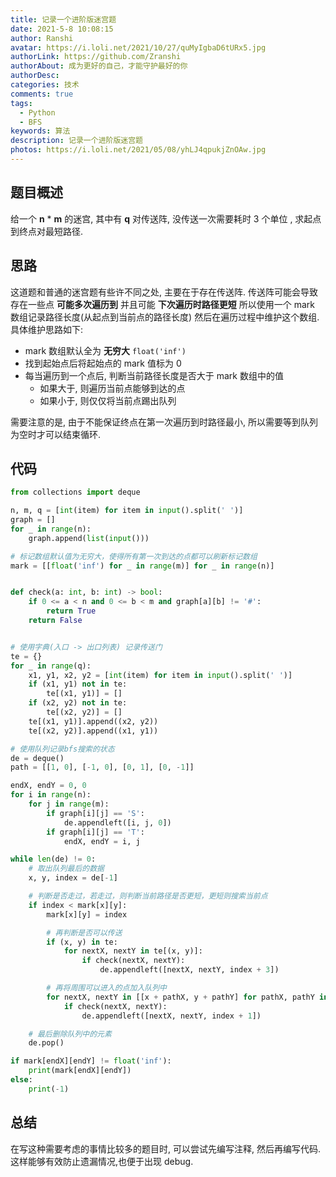 ```yaml
---
title: 记录一个进阶版迷宫题
date: 2021-5-8 10:08:15
author: Ranshi
avatar: https://i.loli.net/2021/10/27/quMyIgbaD6tURx5.jpg
authorLink: https://github.com/Zranshi
authorAbout: 成为更好的自己，才能守护最好的你
authorDesc:
categories: 技术
comments: true
tags:
  - Python
  - BFS
keywords: 算法
description: 记录一个进阶版迷宫题
photos: https://i.loli.net/2021/05/08/yhLJ4qpukjZnOAw.jpg
---
```


## 题目概述

给一个 **n** \* **m** 的迷宫, 其中有 **q** 对传送阵, 没传送一次需要耗时 3 个单位 , 求起点到终点对最短路径.

## 思路

这道题和普通的迷宫题有些许不同之处, 主要在于存在传送阵. 传送阵可能会导致存在一些点 **可能多次遍历到** 并且可能 **下次遍历时路径更短** 所以使用一个 mark 数组记录路径长度(从起点到当前点的路径长度) 然后在遍历过程中维护这个数组. 具体维护思路如下:

- mark 数组默认全为 **无穷大** `float('inf')`
- 找到起始点后将起始点的 mark 值标为 0
- 每当遍历到一个点后, 判断当前路径长度是否大于 mark 数组中的值
  - 如果大于, 则遍历当前点能够到达的点
  - 如果小于, 则仅仅将当前点踢出队列

需要注意的是, 由于不能保证终点在第一次遍历到时路径最小, 所以需要等到队列为空时才可以结束循环.

## 代码

```Python
from collections import deque

n, m, q = [int(item) for item in input().split(' ')]
graph = []
for _ in range(n):
    graph.append(list(input()))

# 标记数组默认值为无穷大，使得所有第一次到达的点都可以刷新标记数组
mark = [[float('inf') for _ in range(m)] for _ in range(n)]


def check(a: int, b: int) -> bool:
    if 0 <= a < n and 0 <= b < m and graph[a][b] != '#':
        return True
    return False


# 使用字典(入口 -> 出口列表) 记录传送门
te = {}
for _ in range(q):
    x1, y1, x2, y2 = [int(item) for item in input().split(' ')]
    if (x1, y1) not in te:
        te[(x1, y1)] = []
    if (x2, y2) not in te:
        te[(x2, y2)] = []
    te[(x1, y1)].append((x2, y2))
    te[(x2, y2)].append((x1, y1))

# 使用队列记录bfs搜索的状态
de = deque()
path = [[1, 0], [-1, 0], [0, 1], [0, -1]]

endX, endY = 0, 0
for i in range(n):
    for j in range(m):
        if graph[i][j] == 'S':
            de.appendleft([i, j, 0])
        if graph[i][j] == 'T':
            endX, endY = i, j

while len(de) != 0:
    # 取出队列最后的数据
    x, y, index = de[-1]

    # 判断是否走过，若走过，则判断当前路径是否更短，更短则搜索当前点
    if index < mark[x][y]:
        mark[x][y] = index

        # 再判断是否可以传送
        if (x, y) in te:
            for nextX, nextY in te[(x, y)]:
                if check(nextX, nextY):
                    de.appendleft([nextX, nextY, index + 3])

        # 再将周围可以进入的点加入队列中
        for nextX, nextY in [[x + pathX, y + pathY] for pathX, pathY in path]:
            if check(nextX, nextY):
                de.appendleft([nextX, nextY, index + 1])

    # 最后删除队列中的元素
    de.pop()

if mark[endX][endY] != float('inf'):
    print(mark[endX][endY])
else:
    print(-1)

```

## 总结

在写这种需要考虑的事情比较多的题目时, 可以尝试先编写注释, 然后再编写代码. 这样能够有效防止遗漏情况,也便于出现 debug.
